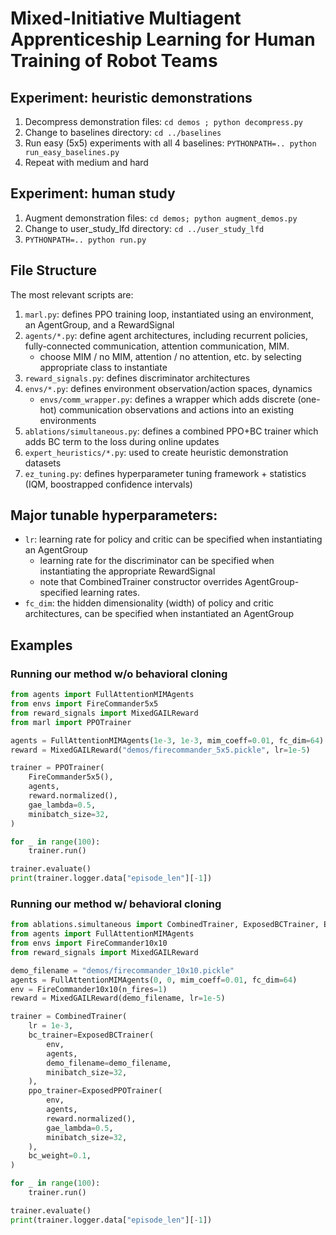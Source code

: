 # Mixed-Initiative Multiagent Apprenticeship Learning for Human Training of Robot Teams

## Experiment: heuristic demonstrations

1. Decompress demonstration files: `cd demos ; python decompress.py`
2. Change to baselines directory: `cd ../baselines`
3. Run easy (5x5) experiments with all 4 baselines:
`PYTHONPATH=.. python run_easy_baselines.py`
4. Repeat with medium and hard

## Experiment: human study

1. Augment demonstration files: `cd demos; python augment_demos.py`
2. Change to user_study_lfd directory: `cd ../user_study_lfd`
3. `PYTHONPATH=.. python run.py`

## File Structure

The most relevant scripts are:
1. `marl.py`: defines PPO training loop, instantiated using an environment, an AgentGroup, and a RewardSignal
2. `agents/*.py`: define agent architectures, including recurrent policies, fully-connected communication, attention communication, MIM.
   - choose MIM / no MIM, attention / no attention, etc. by selecting appropriate class to instantiate
3. `reward_signals.py`: defines discriminator architectures
4. `envs/*.py`: defines environment observation/action spaces, dynamics
   - `envs/comm_wrapper.py`: defines a wrapper which adds discrete (one-hot) communication observations and actions into an existing environments
5. `ablations/simultaneous.py`: defines a combined PPO+BC trainer which adds BC term to the loss during online updates
6. `expert_heuristics/*.py`: used to create heuristic demonstration datasets
7. `ez_tuning.py`: defines hyperparameter tuning framework + statistics (IQM, boostrapped confidence intervals)

## Major tunable hyperparameters:

- `lr`: learning rate for policy and critic can be specified when instantiating an AgentGroup
  - learning rate for the discriminator can be specified when instantiating the appropriate RewardSignal
  - note that CombinedTrainer constructor overrides AgentGroup-specified learning rates.
- `fc_dim`: the hidden dimensionality (width) of policy and critic architectures, can be
specified when instantiated an AgentGroup

## Examples

### Running our method w/o behavioral cloning

```python
from agents import FullAttentionMIMAgents
from envs import FireCommander5x5
from reward_signals import MixedGAILReward
from marl import PPOTrainer

agents = FullAttentionMIMAgents(1e-3, 1e-3, mim_coeff=0.01, fc_dim=64)
reward = MixedGAILReward("demos/firecommander_5x5.pickle", lr=1e-5)

trainer = PPOTrainer(
    FireCommander5x5(),
    agents,
    reward.normalized(),
    gae_lambda=0.5,
    minibatch_size=32,
)

for _ in range(100):
    trainer.run()

trainer.evaluate()
print(trainer.logger.data["episode_len"][-1])
```

### Running our method w/ behavioral cloning

```python
from ablations.simultaneous import CombinedTrainer, ExposedBCTrainer, ExposedPPOTrainer
from agents import FullAttentionMIMAgents
from envs import FireCommander10x10
from reward_signals import MixedGAILReward

demo_filename = "demos/firecommander_10x10.pickle"
agents = FullAttentionMIMAgents(0, 0, mim_coeff=0.01, fc_dim=64)
env = FireCommander10x10(n_fires=1)
reward = MixedGAILReward(demo_filename, lr=1e-5)

trainer = CombinedTrainer(
    lr = 1e-3,
    bc_trainer=ExposedBCTrainer(
        env,
        agents,
        demo_filename=demo_filename,
        minibatch_size=32,
    ),
    ppo_trainer=ExposedPPOTrainer(
        env,
        agents,
        reward.normalized(),
        gae_lambda=0.5,
        minibatch_size=32,
    ),
    bc_weight=0.1,
)

for _ in range(100):
    trainer.run()

trainer.evaluate()
print(trainer.logger.data["episode_len"][-1])
```
